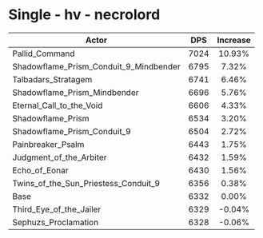 # Single - hv - necrolord
| Actor | DPS | Increase |
|---|:---:|:---:|
|Pallid_Command|7024|10.93%|
|Shadowflame_Prism_Conduit_9_Mindbender|6795|7.32%|
|Talbadars_Stratagem|6741|6.46%|
|Shadowflame_Prism_Mindbender|6696|5.76%|
|Eternal_Call_to_the_Void|6606|4.33%|
|Shadowflame_Prism|6534|3.20%|
|Shadowflame_Prism_Conduit_9|6504|2.72%|
|Painbreaker_Psalm|6443|1.75%|
|Judgment_of_the_Arbiter|6432|1.59%|
|Echo_of_Eonar|6430|1.56%|
|Twins_of_the_Sun_Priestess_Conduit_9|6356|0.38%|
|Base|6332|0.00%|
|Third_Eye_of_the_Jailer|6329|-0.04%|
|Sephuzs_Proclamation|6328|-0.06%|
